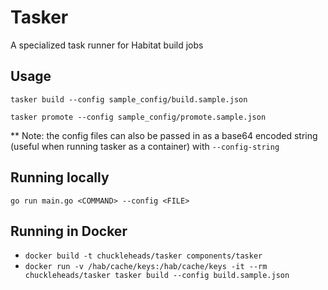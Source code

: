 # Tasker

A specialized task runner for Habitat build jobs

## Usage

`tasker build --config sample_config/build.sample.json`

`tasker promote --config sample_config/promote.sample.json`

** Note: the config files can also be passed in as a base64 encoded string (useful when running tasker as a container) with `--config-string`

## Running locally

`go run main.go <COMMAND> --config <FILE>`

## Running in Docker

* `docker build -t chuckleheads/tasker components/tasker`
* `docker run -v /hab/cache/keys:/hab/cache/keys -it --rm chuckleheads/tasker tasker build --config build.sample.json`
